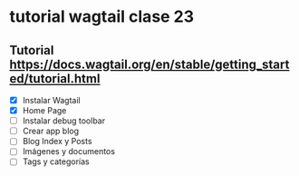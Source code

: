 # tutorial wagtail clase 23

## Tutorial https://docs.wagtail.org/en/stable/getting_started/tutorial.html

- [X] Instalar Wagtail 
- [X] Home Page
- [ ] Instalar debug toolbar
- [ ] Crear app blog
- [ ] Blog Index y Posts
- [ ] Imágenes y documentos
- [ ] Tags y categorías
